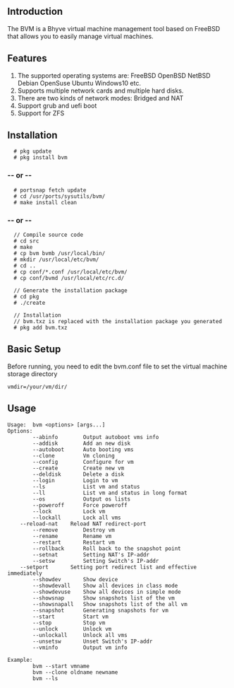 ## Introduction
The BVM is a Bhyve virtual machine management tool based on FreeBSD that allows you to easily manage virtual machines.

## Features
1. The supported operating systems are: FreeBSD OpenBSD NetBSD Debian OpenSuse Ubuntu Windows10 etc.
2. Supports multiple network cards and multiple hard disks.
3. There are two kinds of network modes: Bridged and NAT
4. Support grub and uefi boot
5. Support for ZFS

## Installation
```
  # pkg update
  # pkg install bvm
```
### -- or --
```
  # portsnap fetch update
  # cd /usr/ports/sysutils/bvm/
  # make install clean
```
### -- or --
```
  // Compile source code
  # cd src
  # make
  # cp bvm bvmb /usr/local/bin/
  # mkdir /usr/local/etc/bvm/
  # cd ..
  # cp conf/*.conf /usr/local/etc/bvm/
  # cp conf/bvmd /usr/local/etc/rc.d/

  // Generate the installation package
  # cd pkg
  # ./create

  // Installation
  // bvm.txz is replaced with the installation package you generated
  # pkg add bvm.txz
```

## Basic Setup
Before running, you need to edit the bvm.conf file to set the virtual machine storage directory
```
vmdir=/your/vm/dir/
```

## Usage
```
Usage:  bvm <options> [args...]
Options:
        --abinfo        Output autoboot vms info
        --addisk        Add an new disk
        --autoboot      Auto booting vms
        --clone         Vm cloning
        --config        Configure for vm
        --create        Create new vm
        --deldisk       Delete a disk
        --login         Login to vm
        --ls            List vm and status
        --ll            List vm and status in long format
        --os            Output os lists
        --poweroff      Force poweroff
        --lock          Lock vm
        --lockall       Lock all vms
	--reload-nat    Reload NAT redirect-port
        --remove        Destroy vm
        --rename        Rename vm
        --restart       Restart vm
        --rollback      Roll back to the snapshot point
        --setnat        Setting NAT's IP-addr
        --setsw         Setting Switch's IP-addr
	--setport       Setting port redirect list and effective immediately
        --showdev       Show device
        --showdevall    Show all devices in class mode
        --showdevuse    Show all devices in simple mode
        --showsnap      Show snapshots list of the vm
        --showsnapall   Show snapshots list of the all vm
        --snapshot      Generating snapshots for vm
        --start         Start vm
        --stop          Stop vm
        --unlock        Unlock vm
        --unlockall     Unlock all vms
        --unsetsw       Unset Switch's IP-addr
        --vminfo        Output vm info

Example:
        bvm --start vmname
        bvm --clone oldname newname
        bvm --ls
```


